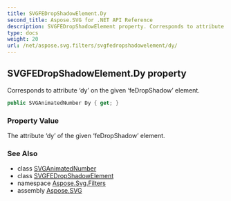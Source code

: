```yaml
---
title: SVGFEDropShadowElement.Dy
second_title: Aspose.SVG for .NET API Reference
description: SVGFEDropShadowElement property. Corresponds to attribute dy on the given feDropShadow element
type: docs
weight: 20
url: /net/aspose.svg.filters/svgfedropshadowelement/dy/
---
```

## SVGFEDropShadowElement.Dy property

Corresponds to attribute ‘dy’ on the given ‘feDropShadow’ element.

```csharp
public SVGAnimatedNumber Dy { get; }
```

### Property Value

The attribute ‘dy’ of the given ‘feDropShadow’ element.

### See Also

* class [SVGAnimatedNumber](../../../aspose.svg.datatypes/svganimatednumber/)
* class [SVGFEDropShadowElement](../)
* namespace [Aspose.Svg.Filters](../../svgfedropshadowelement/)
* assembly [Aspose.SVG](../../../)
